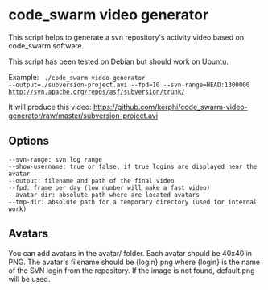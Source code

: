 # code_swarm video generator

This script helps to generate a svn repository's activity video based on code_swarm software.

This script has been tested on Debian but should work on Ubuntu.

Example:
<code>
./code_swarm-video-generator --output=./subversion-project.avi --fpd=10 --svn-range=HEAD:1300000 http://svn.apache.org/repos/asf/subversion/trunk/
</code>

It will produce this video:
https://github.com/kerphi/code_swarm-video-generator/raw/master/subversion-project.avi


## Options

    --svn-range: svn log range 
    --show-username: true or false, if true logins are displayed near the avatar
    --output: filename and path of the final video
    --fpd: frame per day (low number will make a fast video)
    --avatar-dir: absolute path where are located avatars
    --tmp-dir: absolute path for a temporary directory (used for internal work)

## Avatars

You can add avatars in the avatar/ folder. Each avatar should be 40x40 in PNG. The avatar's filename should be {login}.png where {login} is the name of the SVN login from the repository. If the image is not found, default.png will be used.